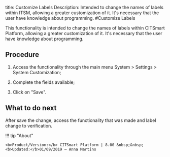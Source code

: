 title: Customize Labels
Description: Intended to change the names of labels within ITSM, allowing a greater customization of it. It's necessary that the user have knowledge about programming. 
#Customize Labels

This functionality is intended to change the names of labels within CITSmart Platform,
allowing a greater customization of it. It's necessary that the user have
knowledge about programming.

Procedure
-------------

1.  Access the functionality through the main menu System \> Settings \> System
    Customization;

2.  Complete the fields available;

3.  Click on "Save".

What to do next
-------------------

After save the change, access the functionality that was made and label change
to verification.

!!! tip "About"

    <b>Product/Version:</b> CITSmart Platform | 8.00 &nbsp;&nbsp;
    <b>Updated:</b>01/09/2019 – Anna Martins

